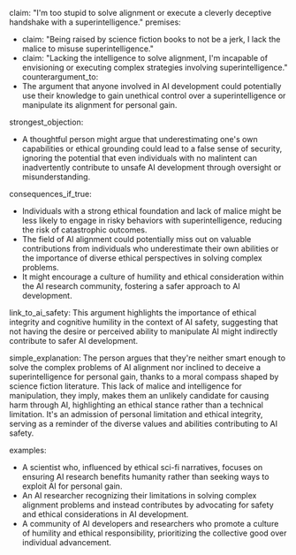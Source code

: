 claim: "I'm too stupid to solve alignment or execute a cleverly deceptive handshake with a superintelligence."
premises:
  - claim: "Being raised by science fiction books to not be a jerk, I lack the malice to misuse superintelligence."
  - claim: "Lacking the intelligence to solve alignment, I'm incapable of envisioning or executing complex strategies involving superintelligence."
counterargument_to:
  - The argument that anyone involved in AI development could potentially use their knowledge to gain unethical control over a superintelligence or manipulate its alignment for personal gain.

strongest_objection:
  - A thoughtful person might argue that underestimating one's own capabilities or ethical grounding could lead to a false sense of security, ignoring the potential that even individuals with no malintent can inadvertently contribute to unsafe AI development through oversight or misunderstanding.

consequences_if_true:
  - Individuals with a strong ethical foundation and lack of malice might be less likely to engage in risky behaviors with superintelligence, reducing the risk of catastrophic outcomes.
  - The field of AI alignment could potentially miss out on valuable contributions from individuals who underestimate their own abilities or the importance of diverse ethical perspectives in solving complex problems.
  - It might encourage a culture of humility and ethical consideration within the AI research community, fostering a safer approach to AI development.

link_to_ai_safety: This argument highlights the importance of ethical integrity and cognitive humility in the context of AI safety, suggesting that not having the desire or perceived ability to manipulate AI might indirectly contribute to safer AI development.

simple_explanation: The person argues that they're neither smart enough to solve the complex problems of AI alignment nor inclined to deceive a superintelligence for personal gain, thanks to a moral compass shaped by science fiction literature. This lack of malice and intelligence for manipulation, they imply, makes them an unlikely candidate for causing harm through AI, highlighting an ethical stance rather than a technical limitation. It's an admission of personal limitation and ethical integrity, serving as a reminder of the diverse values and abilities contributing to AI safety.

examples:
  - A scientist who, influenced by ethical sci-fi narratives, focuses on ensuring AI research benefits humanity rather than seeking ways to exploit AI for personal gain.
  - An AI researcher recognizing their limitations in solving complex alignment problems and instead contributes by advocating for safety and ethical considerations in AI development.
  - A community of AI developers and researchers who promote a culture of humility and ethical responsibility, prioritizing the collective good over individual advancement.